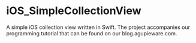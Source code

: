 # iOS_SimpleCollectionView
A simple iOS collection view written in Swift. The project accompanies our programming tutorial that can be found on our blog.agupieware.com.
